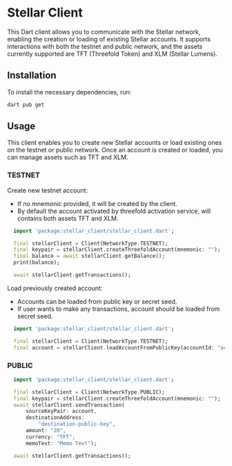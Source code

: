 # Stellar Client

This Dart client allows you to communicate with the Stellar network, enabling the creation or loading of existing Stellar accounts. It supports interactions with both the testnet and public network, and the assets currently supported are TFT (Threefold Token) and XLM (Stellar Lumens).

## Installation

To install the necessary dependencies, run:

```bash
dart pub get
```

## Usage

This client enables you to create new Stellar accounts or load existing ones on the testnet or public network. Once an account is created or loaded, you can manage assets such as TFT and XLM.

### TESTNET

Create new testnet account:

- If no mnemonic provided, it will be created by the client.
- By default the account activated by threefold activation service, will contains both assets TFT and XLM.

```dart
  import 'package:stellar_client/stellar_client.dart';

  final stellarClient = Client(NetworkType.TESTNET);
  final keypair = stellarClient.createThreefoldAccount(mnemonic: "");
  final balance = await stellarClient.getBalance();
  print(balance);

  await stellarClient.getTransactions();
```

Load previously created account:

- Accounts can be loaded from public key or secret seed.
- If user wants to make any transactions, account should be loaded from secret seed.

```dart
  import 'package:stellar_client/stellar_client.dart';

  final stellarClient = Client(NetworkType.TESTNET);
  final account = stellarClient.loadAccountFromPublicKey(accountId: "account_id");
```  

### PUBLIC

```dart
  import 'package:stellar_client/stellar_client.dart';

  final stellarClient = Client(NetworkType.PUBLIC);
  final keypair = stellarClient.createThreefoldAccount(mnemonic: "");
  await stellarClient.sendTransaction(
      sourceKeyPair: account,
      destinationAddress:
          "destination-public-key",
      amount: "20",
      currency: "TFT",
      memoText: "Memo Text");

  await stellarClient.getTransactions();
```

